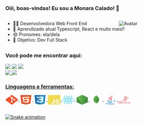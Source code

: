 ### Oiii, boas-vindas! Eu sou a Monara Calado! 👋

##

<img align="right" alt="Avatar" heigth="150" width="150" src="https://cdn.discordapp.com/attachments/914681088847261770/914681426358726686/avatar.png">

- 👩‍💻 Desenvolvedora Web Front End
- 🌱 Aprendizado atual Typescript, React e muito mais!!
- 😄 Pronomes: ela/dela
- 🎯 Objetivo: Dev Full Stack

##
  
### Você pode me encontrar aqui:
  
<div> 
  <a href="https://www.linkedin.com/in/monaracalado" target="_blank"><img src="https://img.shields.io/badge/-Monara%20Calado-%230077B5?style=fflat-square&logo=linkedin&logoColor=white" target="_blank"></a> 
  <a href="https://twitter.com/caladomonara" target="_blank"><img src="https://img.shields.io/badge/-@caladomonara-1DA1F2?style=flat-square&logo=twitter&logoColor=white" target="_blank"></a>
  <a href = "mailto:monaracalado@gmail.com"><img src="https://img.shields.io/badge/-monaracalado@gmail.com-D14836?style=flat-square&logo=gmail&logoColor=white" target="_blank"></a>
</div>

<div>
  <a href="https://github.com/monaracalado">
  <img height="160em" src="https://github-readme-stats.vercel.app/api?username=monaracalado&show_icons=true&theme=dracula&include_all_commits=true&count_private=true"/>
  <img height="160em" src="https://github-readme-stats.vercel.app/api/top-langs/?username=monaracalado&layout=compact&langs_count=7&theme=dracula"/>
   
  
  ### Linguagens e ferramentas:
  <div style="display: inline_block">
  <img align="center" alt="Git" height="30" width="40" src="https://raw.githubusercontent.com/devicons/devicon/master/icons/git/git-original.svg">
  <img align="center" alt="HTML" height="30" width="40" src="https://raw.githubusercontent.com/devicons/devicon/master/icons/html5/html5-original.svg">
  <img align="center" alt="CSS" height="30" width="40" src="https://raw.githubusercontent.com/devicons/devicon/master/icons/css3/css3-original.svg">
  <img align="center" alt="Js" height="30" width="40" src="https://raw.githubusercontent.com/devicons/devicon/master/icons/javascript/javascript-plain.svg">
  <img align="center" alt="React" height="30" width="40" src="https://raw.githubusercontent.com/devicons/devicon/master/icons/react/react-original.svg">
  <img align="center" alt="Node" height="30" width="40" src="https://raw.githubusercontent.com/devicons/devicon/master/icons/nodejs/nodejs-original.svg">
  <img align="center" alt="Mongodb" height="30" width="40" src="https://raw.githubusercontent.com/devicons/devicon/master/icons/mongodb/mongodb-original.svg">
  <img align="center" alt="Java" height="30" width="40" src="https://raw.githubusercontent.com/devicons/devicon/master/icons/java/java-original.svg">
  <img align="center" alt="SQL Server" height="30" width="40" src="https://raw.githubusercontent.com/devicons/devicon/master/icons/microsoftsqlserver/microsoftsqlserver-plain-wordmark.svg">
  </div>
   
   ##
   
   ![Snake animation](https://github.com/monaracalado/monaracalado/blob/output/github-contribution-grid-snake.svg)  
</div>
